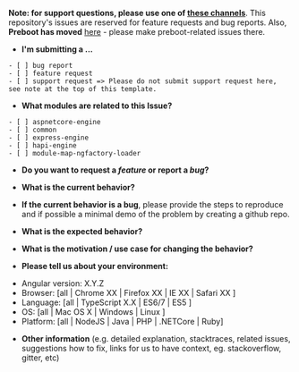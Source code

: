 **Note: for support questions, please use one of [these channels][Channels]**. This repository's issues are reserved 
for feature requests and bug reports. Also, **Preboot has moved** [here][preboot] - please make preboot-related issues 
there.

* **I'm submitting a ...**
```
- [ ] bug report
- [ ] feature request
- [ ] support request => Please do not submit support request here, see note at the top of this template.
```

* **What modules are related to this Issue?**
```
- [ ] aspnetcore-engine
- [ ] common
- [ ] express-engine
- [ ] hapi-engine
- [ ] module-map-ngfactory-loader
```

* **Do you want to request a *feature* or report a *bug*?**



* **What is the current behavior?**



* **If the current behavior is a bug**, please provide the steps to reproduce and if possible a minimal demo of the 
problem by creating a github repo.



* **What is the expected behavior?**



* **What is the motivation / use case for changing the behavior?**



* **Please tell us about your environment:**

- Angular version: X.Y.Z
- Browser: [all | Chrome XX | Firefox XX | IE XX | Safari XX ]
- Language: [all | TypeScript X.X | ES6/7 | ES5 ]
- OS:  [all | Mac OS X | Windows | Linux ]
- Platform: [all | NodeJS | Java | PHP | .NETCore | Ruby]



* **Other information** (e.g. detailed explanation, stacktraces, related issues, suggestions how to fix, links for us 
to have context, eg. stackoverflow, gitter, etc)

[Channels]: https://github.com/angular/universal/blob/master/CONTRIBUTING.md#question
[preboot]: https://github.com/angular/preboot